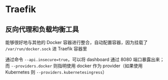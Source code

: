 # Traefik

## 反向代理和负载均衡工具

能够很好地与其他的 Docker 容器进行整合，自动配置容器，因为挂载了 `/var/run/docker.sock` 进 Traefik 容器里

通过命令 `--api.insecure=true`，可以将 dashboard 通过 8080 端口暴露出来；而 `--providers.docker` 则指明使用 docker 作为 provider（如果使用 Kubernetes 则 `--providers.kubernetesingress`）
